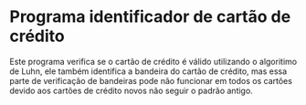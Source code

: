 # Programa identificador de cartão de crédito
Este programa verifica se o cartão de crédito é válido utilizando o algoritimo de Luhn, ele também identifica a bandeira do cartão de crédito, mas essa parte de verificação de bandeiras pode não funcionar em todos os cartões devido aos cartões de crédito novos não seguir o padrão antigo.
